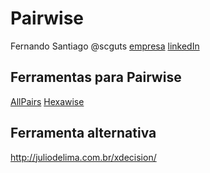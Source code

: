 # Pairwise

Fernando Santiago
@scguts
[empresa](www.resultadosdigitais.com.br)
[linkedIn](http://linkedin.com/in/fernosantiago)

## Ferramentas para Pairwise
[AllPairs](http://satisfice.com)
[Hexawise](https://hexawise.com)

## Ferramenta alternativa
http://juliodelima.com.br/xdecision/
